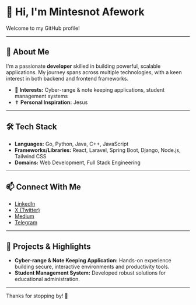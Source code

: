 # 👋 Hi, I'm Mintesnot Afework

Welcome to my GitHub profile!

---

## 🚀 About Me

I'm a passionate **developer** skilled in building powerful, scalable applications. My journey spans across multiple technologies, with a keen interest in both backend and frontend frameworks.

- 🌟 **Interests:** Cyber-range & note keeping applications, student management systems
- ✝️ **Personal Inspiration:** Jesus

---

## 🛠️ Tech Stack

- **Languages:** Go, Python, Java, C++, JavaScript
- **Frameworks/Libraries:** React, Laravel, Spring Boot, Django, Node.js, Tailwind CSS
- **Domains:** Web Development, Full Stack Engineering

---

## 📫 Connect With Me

- [LinkedIn](https://www.linkedin.com/in/mintesnot-afework-4755a02a0/)
- [X (Twitter)](https://x.com/mintesnota34963)
- [Medium](https://medium.com/@mintesnotafework12)
- [Telegram](https://t.me/Mintesnot_Afework)

---

## 📌 Projects & Highlights

- **Cyber-range & Note Keeping Application:** Hands-on experience building secure, interactive environments and productivity tools.
- **Student Management System:** Developed robust solutions for educational administration.

---

Thanks for stopping by! 🌱

